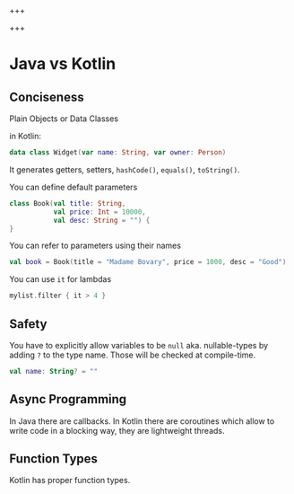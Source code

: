 
+++

+++
# Java vs Kotlin

## Conciseness

Plain Objects or Data Classes

in Kotlin:

```kotlin
data class Widget(var name: String, var owner: Person)
```

It generates getters, setters, `hashCode()`, `equals()`, `toString()`.

You can define default parameters

```kotlin
class Book(val title: String,
           val price: Int = 10000,
           val desc: String = "") {
}
```

You can refer to parameters using their names

```kotlin
val book = Book(title = "Madame Bovary", price = 1000, desc = "Good")
```

You can use `it` for lambdas

```kotlin
mylist.filter { it > 4 }
```

## Safety

You have to explicitly allow variables to be `null` aka. nullable-types by
adding `?` to the type name. Those will be checked at compile-time.

```kotlin
val name: String? = ""

```

## Async Programming

In Java there are callbacks. In Kotlin there are coroutines which allow to write code in a blocking way, they are lightweight threads.

## Function Types

Kotlin has proper function types.

